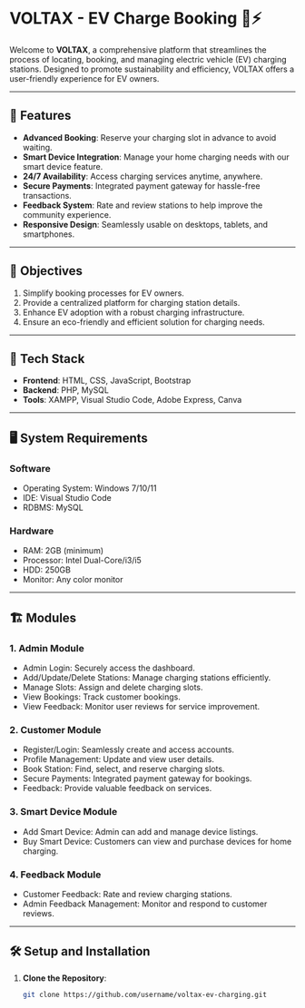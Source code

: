 # VOLTAX - EV Charge Booking 🚗⚡

Welcome to **VOLTAX**, a comprehensive platform that streamlines the process of locating, booking, and managing electric vehicle (EV) charging stations. Designed to promote sustainability and efficiency, VOLTAX offers a user-friendly experience for EV owners.

---

## 🌟 Features
- **Advanced Booking**: Reserve your charging slot in advance to avoid waiting.
- **Smart Device Integration**: Manage your home charging needs with our smart device feature.
- **24/7 Availability**: Access charging services anytime, anywhere.
- **Secure Payments**: Integrated payment gateway for hassle-free transactions.
- **Feedback System**: Rate and review stations to help improve the community experience.
- **Responsive Design**: Seamlessly usable on desktops, tablets, and smartphones.

---

## 🎯 Objectives
1. Simplify booking processes for EV owners.
2. Provide a centralized platform for charging station details.
3. Enhance EV adoption with a robust charging infrastructure.
4. Ensure an eco-friendly and efficient solution for charging needs.

---

## 🔧 Tech Stack
- **Frontend**: HTML, CSS, JavaScript, Bootstrap
- **Backend**: PHP, MySQL
- **Tools**: XAMPP, Visual Studio Code, Adobe Express, Canva

---

## 🖥️ System Requirements
### Software
- Operating System: Windows 7/10/11
- IDE: Visual Studio Code
- RDBMS: MySQL
### Hardware
- RAM: 2GB (minimum)
- Processor: Intel Dual-Core/i3/i5
- HDD: 250GB
- Monitor: Any color monitor

---

## 🏗️ Modules
### 1. Admin Module
- Admin Login: Securely access the dashboard.
- Add/Update/Delete Stations: Manage charging stations efficiently.
- Manage Slots: Assign and delete charging slots.
- View Bookings: Track customer bookings.
- View Feedback: Monitor user reviews for service improvement.

### 2. Customer Module
- Register/Login: Seamlessly create and access accounts.
- Profile Management: Update and view user details.
- Book Station: Find, select, and reserve charging slots.
- Secure Payments: Integrated payment gateway for bookings.
- Feedback: Provide valuable feedback on services.

### 3. Smart Device Module
- Add Smart Device: Admin can add and manage device listings.
- Buy Smart Device: Customers can view and purchase devices for home charging.

### 4. Feedback Module
- Customer Feedback: Rate and review charging stations.
- Admin Feedback Management: Monitor and respond to customer reviews.

---

## 🛠️ Setup and Installation
1. **Clone the Repository**:
   ```bash
   git clone https://github.com/username/voltax-ev-charging.git
